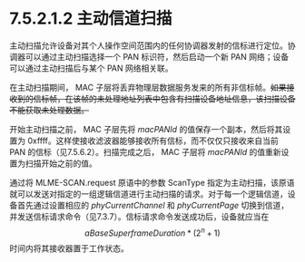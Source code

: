 # 7.5.2.1.2 主动信道扫描
主动扫描允许设备对其个人操作空间范围内的任何协调器发射的信标进行定位。协调器可以通过主动扫描选择一个 PAN 标识符，然后启动一个新 PAN 网络；设备可以通过主动扫描后与某个 PAN 网络相关联。

在主动扫描期间， MAC 子层将丢弃物理层数据服务发来的所有非信标帧。~~如果接收到的信标帧，在该帧的未处理地址列表中包含有扫描设备地址信息，该扫描设备不能获取未处理数据。~~

开始主动扫描之前， MAC 子层先将 *macPANId* 的值保存一个副本，然后将其设置为 0xffff。这样使接收滤波器能够接收所有信标，而不仅仅只接收来自当前 PAN 的信标（见7.5.6.2）。扫描完成之后， MAC 子层将 *macPANId* 的值重新设置为扫描开始之前的值。

通过将 MLME-SCAN.request 原语中的参数 ScanType 指定为主动扫描，该原语就可以发送对指定的一组逻辑信道进行主动扫描的请求。对于每一个逻辑信道，设备首先通过设置相应的 *phyCurrentChannel* 和 *phyCurrentPage* 切换到信道，并发送信标请求命令（见7.3.7）。信标请求命令发送成功后，设备就应当在  $$aBaseSuperframeDuration * (2^n + 1)$$ 时间内将其接收器置于工作状态。


